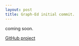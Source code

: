 ```yaml
---
layout: post
title: Graph-Ed initial commit.
---
```


coming soon.

[GitHub project](https://github.com/ghhernandes/graph-ed.git)
